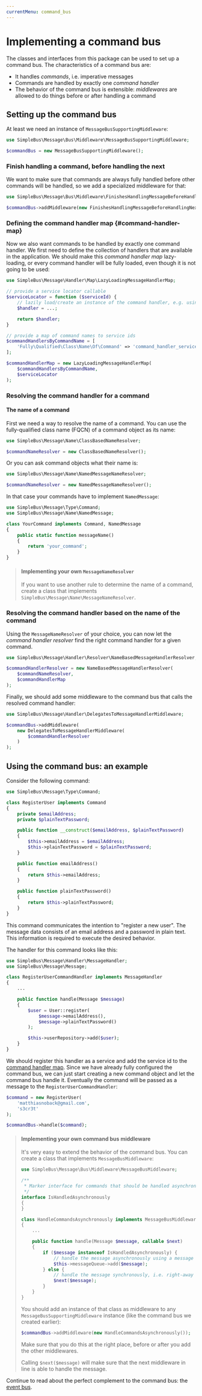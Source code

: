 ```yaml
---
currentMenu: command_bus
---
```


# Implementing a command bus

The classes and interfaces from this package can be used to set up a command bus. The characteristics of a command bus
are:

- It handles *commands*, i.e. imperative messages
- Commands are handled by exactly one *command handler*
- The behavior of the command bus is extensible: *middlewares* are allowed to do things before or after handling a
command

## Setting up the command bus

At least we need an instance of `MessageBusSupportingMiddleware`:

```php
use SimpleBus\Message\Bus\Middleware\MessageBusSupportingMiddleware;

$commandBus = new MessageBusSupportingMiddleware();
```

### Finish handling a command, before handling the next

We want to make sure that commands are always fully handled before other commands will be handled, so we add a
specialized middleware for that:

```php
use SimpleBus\Message\Bus\Middleware\FinishesHandlingMessageBeforeHandlingNext;

$commandBus->addMiddleware(new FinishesHandlingMessageBeforeHandlingNext());
```

### Defining the command handler map {#command-handler-map}

Now we also want commands to be handled by exactly one command handler. We first need to define the collection of
handlers that are available in the application. We should make this *command handler map* lazy-loading, or every
command handler will be fully loaded, even though it is not going to be used:

```php
use SimpleBus\Message\Handler\Map\LazyLoadingMessageHandlerMap;

// provide a service locator callable
$serviceLocator = function ($serviceId) {
    // lazily load/create an instance of the command handler, e.g. using an IoC container
    $handler = ...;

    return $handler;
}

// provide a map of command names to service ids
$commandHandlersByCommandName = [
    'Fully\Qualified\Class\Name\Of\Command' => 'command_handler_service_id'
];

$commandHandlerMap = new LazyLoadingMessageHandlerMap(
    $commandHandlersByCommandName,
    $serviceLocator
);
```

### Resolving the command handler for a command

#### The name of a command

First we need a way to resolve the name of a command. You can use the fully-qualified class name (FQCN) of a
command object as its name:

```php
use SimpleBus\Message\Name\ClassBasedNameResolver;

$commandNameResolver = new ClassBasedNameResolver();
```

Or you can ask command objects what their name is:

```php
use SimpleBus\Message\Name\NamedMessageNameResolver;

$commandNameResolver = new NamedMessageNameResolver();
```

In that case your commands have to implement `NamedMessage`:

```php
use SimpleBus\Message\Type\Command;
use SimpleBus\Message\Name\NamedMessage;

class YourCommand implements Command, NamedMessage
{
    public static function messageName()
    {
        return 'your_command';
    }
}
```

> #### Implementing your own `MessageNameResolver`
>
> If you want to use another rule to determine the name of a command, create a class that implements
> `SimpleBus\Message\Name\MessageNameResolver`.

### Resolving the command handler based on the name of the command

Using the `MessageNameResolver` of your choice, you can now let the *command handler resolver* find the right command
handler for a given command.

```php
use SimpleBus\Message\Handler\Resolver\NameBasedMessageHandlerResolver;

$commandHandlerResolver = new NameBasedMessageHandlerResolver(
    $commandNameResolver,
    $commandHandlerMap
);
```

Finally, we should add some middleware to the command bus that calls the resolved command handler:

```php
use SimpleBus\Message\Handler\DelegatesToMessageHandlerMiddleware;

$commandBus->addMiddleware(
    new DelegatesToMessageHandlerMiddleware(
        $commandHandlerResolver
    )
);
```

## Using the command bus: an example

Consider the following command:

```php
use SimpleBus\Message\Type\Command;

class RegisterUser implements Command
{
    private $emailAddress;
    private $plainTextPassword;

    public function __construct($emailAddress, $plainTextPassword)
    {
        $this->emailAddress = $emailAddress;
        $this->plainTextPassword = $plainTextPassword;
    }

    public function emailAddress()
    {
        return $this->emailAddress;
    }

    public function plainTextPassword()
    {
        return $this->plainTextPassword;
    }
}
```

This command communicates the intention to "register a new user". The message data consists of an email address and a
password in plain text. This information is required to execute the desired behavior.

The handler for this command looks like this:

```php
use SimpleBus\Message\Handler\MessageHandler;
use SimpleBus\Message\Message;

class RegisterUserCommandHandler implements MessageHandler
{
    ...

    public function handle(Message $message)
    {
        $user = User::register(
            $message->emailAddress(),
            $message->plainTextPassword()
        );

        $this->userRepository->add($user);
    }
}
```

We should register this handler as a service and add the service id to the [command handler map](#command-handler-map).
Since we have already fully configured the command bus, we can just start creating a new command object and let the
command bus handle it. Eventually the command will be passed as a message to the `RegisterUserCommandHandler`:

```php
$command = new RegisterUser(
    'matthiasnoback@gmail.com',
    's3cr3t'
);

$commandBus->handle($command);
```

> #### Implementing your own command bus middleware
>
> It's very easy to extend the behavior of the command bus. You can create a class that implements
> `MessageBusMiddleware`:
>
> ```php
> use SimpleBus\Message\Bus\Middleware\MessageBusMiddleware;
>
> /**
>  * Marker interface for commands that should be handled asynchronously
>  */
> interface IsHandledAsynchronously
> {
> }
>
> class HandleCommandsAsynchronously implements MessageBusMiddleware
> {
>     ...
>
>     public function handle(Message $message, callable $next)
>     {
>         if ($message instanceof IsHandledAsynchronously) {
>             // handle the message asynchronously using a message queue
>             $this->messageQueue->add($message);
>         } else {
>             // handle the message synchronously, i.e. right-away
>             $next($message);
>         }
>     }
> }
> ```
>
> You should add an instance of that class as middleware to any `MessageBusSupportingMiddleware` instance (like the
> command bus we created earlier):
>
> ```php
> $commandBus->addMiddleware(new HandleCommandsAsynchronously());
> ```
>
> Make sure that you do this at the right place, before or after you add the other middlewares.
>
> Calling `$next($message)` will make sure that the next middleware in line is able to handle the message.

Continue to read about the perfect complement to the command bus: the [event bus](event_bus.md).
